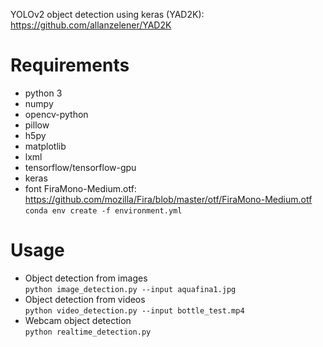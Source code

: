 YOLOv2 object detection using keras (YAD2K):
https://github.com/allanzelener/YAD2K
# Requirements
 * python 3
 * numpy
 * opencv-python
 * pillow
 * h5py
 * matplotlib
 * lxml
 * tensorflow/tensorflow-gpu
 * keras
 * font FiraMono-Medium.otf: https://github.com/mozilla/Fira/blob/master/otf/FiraMono-Medium.otf
```conda env create -f environment.yml```
# Usage
* Object detection from images <br />
```python image_detection.py --input aquafina1.jpg```
* Object detection from videos <br />
```python video_detection.py --input bottle_test.mp4```
* Webcam object detection <br />
```python realtime_detection.py```
